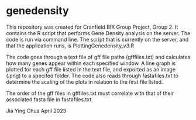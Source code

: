 # genedensity

This repository was created for Cranfield BIX Group Project, Group 2.
It contains the R script that performs Gene Density analysis on the server. The code is run via command line.
The script that is currently on the server, and that the application runs, is PlottingGenedensity_v3.R

The code goes through a text file of gff file paths (gfffiles.txt) and calculates how many genes appear within each specified window.
A line graph is plotted for each gff file listed in the text file, and exported as an image (.png) to a specifed folder.
The code also reads through fastafiles.txt to determine the scaling of the plots in relation to the first file listed.

The order of the gff files in gfffiles.txt must correlate with that of their associated fasta file in fastafiles.txt.

Jia Ying Chua
April 2023
